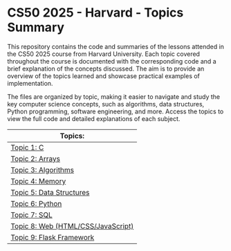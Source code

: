 
# CS50 2025 - Harvard - Topics Summary

This repository contains the code and summaries of the lessons attended in the CS50 2025 course from Harvard University. Each topic covered throughout the course is documented with the corresponding code and a brief explanation of the concepts discussed. The aim is to provide an overview of the topics learned and showcase practical examples of implementation.

The files are organized by topic, making it easier to navigate and study the key computer science concepts, such as algorithms, data structures, Python programming, software engineering, and more. Access the topics to view the full code and detailed explanations of each subject.

   | Topics:          |                               
   |------------------|
   |[Topic 1: C](./Week%201.c) |
   |[Topic 2: Arrays](./Week%202.arrays) |
   |[Topic 3: Algorithms](./Week%203.algorithms) |
   |[Topic 4: Memory](./Week%204.memory) |
   |[Topic 5: Data Structures](./Week%205.data-structures) |
   |[Topic 6: Python](./Week%206.data-structures) |
   |[Topic 7: SQL](./Week%207.sql) |
   |[Topic 8: Web (HTML/CSS/JavaScript)](./Week%208.web) |
   |[Topic 9: Flask Framework](./Week%209.flask) |
